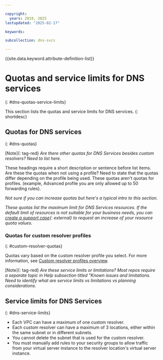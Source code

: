 ```yaml
---

copyright:
  years: 2019, 2025
lastupdated: "2025-02-17"

keywords:

subcollection: dns-svcs

---
```


{{site.data.keyword.attribute-definition-list}}

# Quotas and service limits for DNS services
{: #dns-quotas-service-limits}

This section lists the quotas and service limits for DNS services.
{: shortdesc}

## Quotas for DNS services
{: #dns-quotas}

[Note]{: tag-red} _Are there other quotas for DNS Services besides custom resolvers?  Need to list here._

These headings require a short description or sentence before list items. Are these the quotas when not using a profile? Need to state that the quotas differ depending on the profile being used. These quotas aren't quotas for profiles. (example, Advanced profile you are only allowed up to 50 forwarding rules).

_Not sure if you can increase quotas but here's a typical intro to this section._

_These quotas list the maximum limit for DNS Services resources. If the default limit of resources is not suitable for your business needs, you can [create a support case](/unifiedsupport/cases/add){: external} to request an increase of your resource quota values._

### Quotas for custom resolver profiles
{: #custom-resolver-quotas}

Quotas vary based on the custom resolver profile you select. For more information, see [Custom resolver profiles overview](https://cloud.ibm.com/docs/dns-svcs?topic=dns-svcs-custom-resolver#cr-profiles).

[Note]{: tag-red} _Are these service limits or limitations? Most repos require a separate topic in Help subsection titled "Known issues and limitations. Need to identify what are service limits vs limitations vs planning considerations._

## Service limits for DNS Services
{: #dns-service-limits}

* Each VPC can have a maximum of one custom resolver.
* Each custom resolver can have a maximum of 3 locations, either within the same subnet or in different subnets.
* You cannot delete the subnet that is used for the custom resolver.
* You must manually add rules to your security groups to allow traffic from your virtual server instance to the resolver location's virtual server instance.
